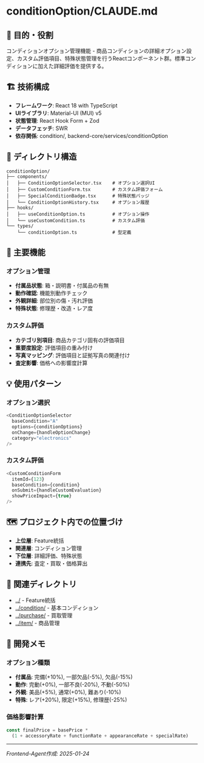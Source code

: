 # conditionOption/CLAUDE.md

## 🎯 目的・役割

コンディションオプション管理機能 - 商品コンディションの詳細オプション設定、カスタム評価項目、特殊状態管理を行うReactコンポーネント群。標準コンディションに加えた詳細評価を提供する。

## 🏗️ 技術構成

- **フレームワーク**: React 18 with TypeScript
- **UIライブラリ**: Material-UI (MUI) v5
- **状態管理**: React Hook Form + Zod
- **データフェッチ**: SWR
- **依存関係**: condition/, backend-core/services/conditionOption

## 📁 ディレクトリ構造

```
conditionOption/
├── components/
│   ├── ConditionOptionSelector.tsx    # オプション選択UI
│   ├── CustomConditionForm.tsx        # カスタム評価フォーム
│   ├── SpecialConditionBadge.tsx      # 特殊状態バッジ
│   └── ConditionOptionHistory.tsx     # オプション履歴
├── hooks/
│   ├── useConditionOption.ts          # オプション操作
│   └── useCustomCondition.ts          # カスタム評価
└── types/
    └── conditionOption.ts             # 型定義
```

## 🔧 主要機能

### オプション管理
- **付属品状態**: 箱・説明書・付属品の有無
- **動作確認**: 機能別動作チェック
- **外観詳細**: 部位別の傷・汚れ評価
- **特殊状態**: 修理歴・改造・レア度

### カスタム評価
- **カテゴリ別項目**: 商品カテゴリ固有の評価項目
- **重要度設定**: 評価項目の重み付け
- **写真マッピング**: 評価項目と証拠写真の関連付け
- **査定影響**: 価格への影響度計算

## 💡 使用パターン

### オプション選択
```typescript
<ConditionOptionSelector
  baseCondition="A"
  options={conditionOptions}
  onChange={handleOptionChange}
  category="electronics"
/>
```

### カスタム評価
```typescript
<CustomConditionForm
  itemId={123}
  baseCondition={condition}
  onSubmit={handleCustomEvaluation}
  showPriceImpact={true}
/>
```

## 🗺️ プロジェクト内での位置づけ

- **上位層**: Feature統括
- **関連層**: コンディション管理
- **下位層**: 詳細評価、特殊状態
- **連携先**: 査定・買取・価格算出

## 🔗 関連ディレクトリ

- [../](../) - Feature統括
- [../condition/](../condition/) - 基本コンディション
- [../purchase/](../purchase/) - 買取管理
- [../item/](../item/) - 商品管理

## 📝 開発メモ

### オプション種類
- **付属品**: 完備(+10%), 一部欠品(-5%), 欠品(-15%)
- **動作**: 完動(+0%), 一部不良(-20%), 不動(-50%)
- **外観**: 美品(+5%), 通常(+0%), 難あり(-10%)
- **特殊**: レア(+20%), 限定(+15%), 修理歴(-25%)

### 価格影響計算
```typescript
const finalPrice = basePrice * 
  (1 + accessoryRate + functionRate + appearanceRate + specialRate)
```

---
*Frontend-Agent作成: 2025-01-24* 